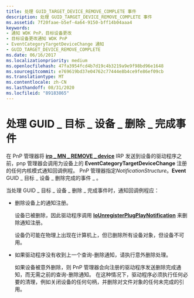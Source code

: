 ```yaml
---
title: 处理 GUID_TARGET_DEVICE_REMOVE_COMPLETE 事件
description: 处理 GUID_TARGET_DEVICE_REMOVE_COMPLETE 事件
ms.assetid: 7f20faae-b5ef-4a64-9150-bff14b04aaa4
keywords:
- 通知 WDK PnP，目标设备更改
- 目标设备更改通知 WDK PnP
- EventCategoryTargetDeviceChange 通知
- GUID_TARGET_DEVICE_REMOVE_COMPLETE
ms.date: 06/16/2017
ms.localizationpriority: medium
ms.openlocfilehash: 47fa3954fcd4b7d19c4b3219a9e9f98bd96e1648
ms.sourcegitcommit: e769619bd37e04762c77444e8b4ce9fe86ef09cb
ms.translationtype: MT
ms.contentlocale: zh-CN
ms.lasthandoff: 08/31/2020
ms.locfileid: "89183865"
---
```

# <a name="handling-a-guid_target_device_remove_complete-event"></a>处理 GUID \_ 目标 \_ 设备 \_ 删除 \_ 完成事件





在 PnP 管理器将 [**irp \_ MN \_ REMOVE \_ device**](./irp-mn-remove-device.md) IRP 发送到设备的驱动程序之前，pnp 管理器会调用为设备上的 **EventCategoryTargetDeviceChange** 注册的任何内核模式通知回调例程。 PnP 管理器指定*NotificationStructure*。**Event** GUID \_ 目标 \_ 设备 \_ 删除完成的事件 \_ 。

当处理 GUID \_ 目标 \_ 设备 \_ 删除 \_ 完成事件时，通知回调例程应：

-   删除设备上的通知注册。

    设备已被删除，因此驱动程序调用 [**IoUnregisterPlugPlayNotification**](/windows-hardware/drivers/ddi/wdm/nf-wdm-iounregisterplugplaynotification) 来删除通知注册。

    设备仍可能在物理上出现在计算机上，但已删除所有设备对象，但设备不可用。

-   如果驱动程序没有收到上一个查询-删除通知，请执行意外删除处理。

    如果设备被意外删除，则 PnP 管理器会向注册的驱动程序发送删除完成通知，而无需之前的查询-删除通知。 在这种情况下，驱动程序必须执行任何必要的清理，例如关闭设备的任何句柄，并删除对文件对象的任何未完成的引用。

 

